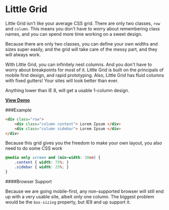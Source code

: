 Little Grid
================

Little Grid isn't like your average CSS grid. There are only two classes, `row` and `column`. This means you don't have to worry about remembering class names, and you can spend more time working on a sweet design.

Because there are only two classes, you can define your own widths and sizes super easily, and the grid will take care of the messy part, and they will always work.

With Little Grid, you can infinitely nest columns. And you don't have to worry about breakpoints for most of it. Little Grid is built on the principals of mobile first design, and rapid prototyping. Also, Little Grid has fluid columns with fixed gutters! Your sites will look better than ever.

Anything lower than IE 8, will get a usable 1-column design.

**[View Demo](http://bradp.github.com/little-grid)** 

###Example

```html
<div class="row">
	<div class="column content"> Lorem Ipsum </div>
	<div class="column sidebar"> Lorem Ipsum </div>
</div>
```
Because this grid gives you the freedom to make your own layout, you also need to do some CSS work

```css
@media only screen and (min-width: 30em) {
	.content { width: 75%; }
	.sidebar { width: 25%; }
}
```

####Browser Support

Because we are going mobile-first, any non-supported browser will still end up with a very usable site, albeit only one column. The biggest problem would be the `box-sizing` property, but IE9 and up support it. 
